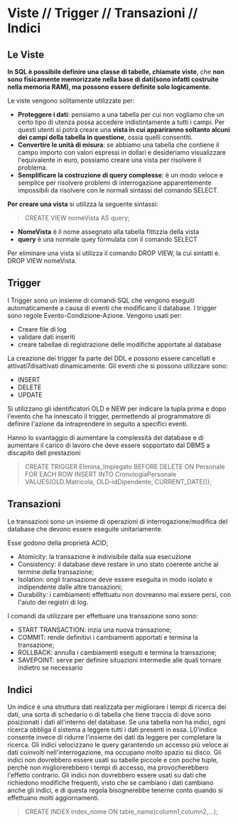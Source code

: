 # Viste // Trigger // Transazioni // Indici

## Le Viste

**In SQL è possibile definire una classe di tabelle, chiamate viste**, che **non sono fisicamente memorizzate nella base di dati(sono infatti costruite nella memoria RAM), ma possono essere definite solo logicamente.**

Le viste vengono solitamente utilizzate per:
- **Proteggere i dati**: pensiamo a una tabella per cui non vogliamo che un certo tipo di utenza possa accedere indistintamente a tutti i campi. Per questi utenti si potrà creare una **vista in cui appariranno soltanto alcuni dei campi della tabella in questione**, ossia quelli consentiti.
- **Convertire le unità di misura**: se abbiamo una tabella che contiene il campo importo con valori espressi in dollari e desideriamo visualizzare l'equivalente in euro, possiamo creare una vista per risolvere il problema.
- **Semplificare la costruzione di query complesse**: è un modo veloce e semplice per risolvere problemi di interrogazione apparentemente impossibili da risolvere con le normali sintassi del comando SELECT.

**Per creare una vista** si utilizza la seguente sintassi:
 
 > CREATE VIEW nomeVista AS query;

- **NomeVista** è il nome assegnato alla tabella fittizzia della vista
- **query** è una normale quey formulata con il comando SELECT

Per eliminare una vista si utilizza il comando DROP VIEW, la cui sintatti è. DROP VIEW nomeVista.

## Trigger

I Trigger sono un insieme di comandi SQL che vengono eseguiti automaticamente a causa di eventi che modificano il database.
I trigger sono regole Evento-Condizione-Azione. Vengono usati per:
- Creare file di log
- validare dati inseriti
- creare tabellae di registrazione delle modifiche apportate al database

La creazione dei trigger fa parte del DDL e possono essere cancellati e attivati7disattivati dinamicamente.
Gli eventi che si possono utilizzare sono:
- INSERT
- DELETE
- UPDATE

Si utilizzano gli identificatori OLD e NEW per indicare la tupla prima e dopo l'evento che ha innescato il trigger, permettendo al programmatore di definire l'azione da intraprendere in seguito a specifici eventi.

Hanno lo svantaggio di aumentare la complessità del database e di aumentare il carico di lavoro che deve essere sopportato dal DBMS a discapito dell prestazioni

> CREATE TRIGGER Elimina_Impiegato
> BEFORE DELETE
> ON Personale
> FOR EACH ROW
> INSERT INTO CronologiaPersonale VALUES(OLD.Matricola, OLD-idDipendente, CURRENT_DATE());

## Transazioni

Le transazioni sono un insieme di operazioni di interrogazione/modifica del database che devono essere eseguite unitariamente.

Esse godono della proprietà ACID;
- Atomicity: la transazione è indivisibile dalla sua esecuzione
- Consistency: il database deve restare in uno stato coerente anche al termine della transazione;
- Isolation: ongli transazione deve essere eseguita in modo isolato e indipendente dalle altre transazioni;
- Durability: i cambiamenti effettuatu non dovreanno mai essere persi, con l'aiuto dei registri di log.

I comandi da utilizzare per effettuare una transazione sono sono:
- START TRANSACTION: inzia una nuova transazione;
- COMMIT: rende definitivi i cambiamenti apportati e termina la transazione;
- ROLLBACK: annulla i cambiamenti eseguiti e termina la transazione;
- SAVEPOINT: serve per definire situazioni intermedie alle quali tornare indietro se necessario

## Indici

Un indice è una struttura dati realizzata per migliorare i tempi di ricerca dei dati, una sorta di schedario o di tabella che tiene traccia di dove sono posizionati i dati all'interno del database.
Se una tabella non ha indici, ogni ricerca obbliga il sistema a leggere tutti i dati presenti in essa.
L0'indice consente invece di ridurre l'insieme dei dati da leggere per completare la ricerca.
Gli indici velocizzano le query garantendo un accesso più veloce ai dati coinvolti nell'interrogazione, ma occupano molto spazio su disco.
Gli indici non dovrebbero essere usati su tabelle piccole e con poche tuple, perchè non migliorerebbero i tempi di accesso, ma provocherebbero l'effetto contrario.
Gli indici non dovrebbero essere usati su dati che richiedono modifiche frequenti, visto che se cambiano i dati cambiano anche gli indici, e di questa regola bisognerebbe tenerne conto quando si effettuano molti aggiornamenti.

> CREATE INDEX index_nome ON table_name(column1,column2,...);
<!--stackedit_data:
eyJoaXN0b3J5IjpbLTg3OTgyMjczN119
-->